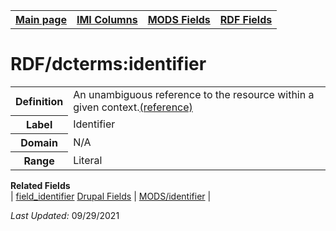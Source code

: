<!DOCTYPE html>
<html>

<body>
<table style="width:100%">
  <tr>
    <th><a href="index.md">Main page</a></th>
	<th><a href="IMI.md">IMI Columns</a></th>
    <th><a href="MODS.md">MODS Fields</a></th>
    <th><a href="RDF.md">RDF Fields</a></th>
  </tr>
</table>


<h1>RDF/dcterms:identifier</h1>
<table>
<tr>
	<th>Definition</th>
	<td>An unambiguous reference to the resource within a given context.<a href="http://purl.org/dc/terms/identifier">(reference)</a></td>
</tr>
<tr>
	<th>Label</th>
	<td>Identifier</td>
</tr>
<tr>
	<th>Domain</th>
	<td>N/A</td>
</tr>
<tr>
	<th>Range</th>
	<td>Literal</td>
</tr>
</table>
<dl>
	<dt><b>Related Fields</b></dt>
		| <a href="field_identifier.md">field_identifier</a>
		<a href="DrupalFields.md#identifier">Drupal Fields</a> | 
		<a href="MODS.identifier.md">MODS/identifier</a> |
</dl>
<p><i>Last Updated: </i>09/29/2021</p>
</body>
</html>

